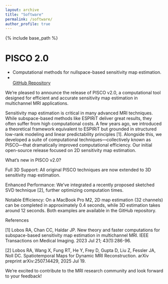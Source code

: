 ```yaml
---
layout: archive
title: "Software"
permalink: /software/
author_profile: true
---
```


{% include base_path %}

<b>PISCO 2.0</b>
======
* Computational methods for nullspace-based sensitivity map estimation.
* <br>[GitHub Repository](https://github.com/ralobos/PISCO.git)<br>

We’re pleased to announce the release of PISCO v2.0, a computational tool designed for efficient and accurate sensitivity map estimation in multichannel MRI applications.

Sensitivity map estimation is critical in many advanced MRI techniques. While subspace-based methods like ESPIRiT deliver great results, they often suffer from high computational costs. A few years ago, we introduced a theoretical framework equivalent to ESPIRiT but grounded in structured low-rank modeling and linear predictability principles [1]. Alongside this, we developed a suite of computational techniques—collectively known as PISCO—that dramatically improved computational efficiency. Our initial open-source release focused on 2D sensitivity map estimation.

What’s new in PISCO v2.0?

Full 3D Support: All original PISCO techniques are now extended to 3D sensitivity map estimation.

Enhanced Performance: We’ve integrated a recently proposed sketched SVD technique [2], further optimizing computation times.

Notable Efficiency: On a MacBook Pro M2, 2D map estimation (32 channels) can be completed in approximately 0.4 seconds, while 3D estimation takes around 12 seconds. Both examples are available in the GitHub repository.

References

[1] Lobos RA, Chan CC, Haldar JP. New theory and faster computations for subspace-based sensitivity map estimation in multichannel MRI. IEEE Transactions on Medical Imaging. 2023 Jul 21; 43(1):286-96.
 
[2] Lobos RA, Wang X, Fung RT, He Y, Frey D, Gupta D, Liu Z, Fessler JA, Noll DC. Spatiotemporal Maps for Dynamic MRI Reconstruction. arXiv preprint arXiv:2507.14429, 2025 Jul 19.

We’re excited to contribute to the MRI research community and look forward to your feedback!


